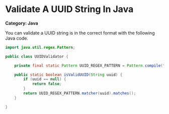 # Validate A UUID String In Java

__Category: Java__

You can validate a UUID string is in the correct format with the following Java code.

```java
import java.util.regex.Pattern;

public class UUIDValidator {

    private final static Pattern UUID_REGEX_PATTERN = Pattern.compile("^[{]?[0-9a-fA-F]{8}-([0-9a-fA-F]{4}-){3}[0-9a-fA-F]{12}[}]?$");

    public static boolean isValidUUID(String uuid) {
        if (uuid == null) {
            return false;
        }
        return UUID_REGEX_PATTERN.matcher(uuid).matches();
    }

}
```
